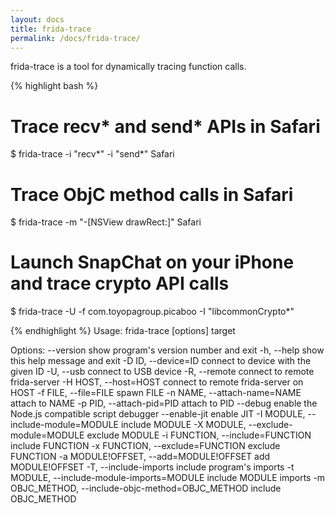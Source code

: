 ```yaml
---
layout: docs
title: frida-trace
permalink: /docs/frida-trace/
---
```


frida-trace is a tool for dynamically tracing function calls.

{% highlight bash %}
# Trace recv* and send* APIs in Safari
$ frida-trace -i "recv*" -i "send*" Safari

# Trace ObjC method calls in Safari
$ frida-trace -m "-[NSView drawRect:]" Safari

# Launch SnapChat on your iPhone and trace crypto API calls
$ frida-trace -U -f com.toyopagroup.picaboo -I "libcommonCrypto*"

{% endhighlight %}
Usage: frida-trace [options] target

Options:
  --version             show program's version number and exit
  -h, --help            show this help message and exit
  -D ID, --device=ID    connect to device with the given ID
  -U, --usb             connect to USB device
  -R, --remote          connect to remote frida-server
  -H HOST, --host=HOST  connect to remote frida-server on HOST
  -f FILE, --file=FILE  spawn FILE
  -n NAME, --attach-name=NAME
                        attach to NAME
  -p PID, --attach-pid=PID
                        attach to PID
  --debug               enable the Node.js compatible script debugger
  --enable-jit          enable JIT
  -I MODULE, --include-module=MODULE
                        include MODULE
  -X MODULE, --exclude-module=MODULE
                        exclude MODULE
  -i FUNCTION, --include=FUNCTION
                        include FUNCTION
  -x FUNCTION, --exclude=FUNCTION
                        exclude FUNCTION
  -a MODULE!OFFSET, --add=MODULE!OFFSET
                        add MODULE!OFFSET
  -T, --include-imports
                        include program's imports
  -t MODULE, --include-module-imports=MODULE
                        include MODULE imports
  -m OBJC_METHOD, --include-objc-method=OBJC_METHOD
                        include OBJC_METHOD

